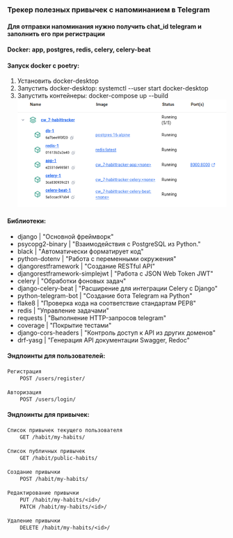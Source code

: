 ### Трекер полезных привычек с напоминанием в Telegram
#### Для отправки напоминания нужно получить chat_id telegram и заполнить его при регистрации
#### Docker: app, postgres, redis, celery, celery-beat
#### Запуск docker с poetry: 
1. Установить docker-desktop
2. Запустить docker-desktop: systemctl --user start docker-desktop
3. Запустить контейнеры: docker-compose up --build
![img.png](media/img/README.png)
#### Библиотеки:
* django | "Основной фреймворк"
* psycopg2-binary | "Взаимодействия с PostgreSQL из Python."
* black | "Автоматически форматирует код"
* python-dotenv | "Работа с переменными окружения"
* djangorestframework | "Создание RESTful API"
* djangorestframework-simplejwt | "Работа с JSON Web Token JWT"
* celery | "Обработки фоновых задач"
* django-celery-beat | "Расширение для интеграции Celery с Django"
* python-telegram-bot | "Создание бота Telegram на Python"
* flake8 | "Проверка кода на соответствие стандартам PEP8"
* redis | "Управление задачами"
* requests | "Выполнение HTTP-запросов telegram"
* coverage | "Покрытие тестами"
* django-cors-headers | "Контроль доступ к API из других доменов"
* drf-yasg | "Генерация API документации Swagger, Redoc"

#### Эндпоинты для пользователей:

    Регистрация
        POST /users/register/

    Авторизация
        POST /users/login/

#### Эндпоинты для привычек:

    Список привычек текущего пользователя
        GET /habit/my-habits/

    Список публичных привычек
        GET /habit/public-habits/

    Создание привычки
        POST /habit/my-habits/

    Редактирование привычки
        PUT /habit/my-habits/<id>/
        PATCH /habit/my-habits/<id>/

    Удаление привычки
        DELETE /habit/my-habits/<id>/